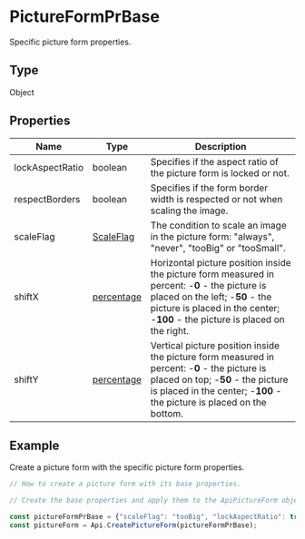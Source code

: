 # PictureFormPrBase

Specific picture form properties.

## Type

Object

## Properties

| Name | Type | Description |
| ---- | ---- | ----------- |
| lockAspectRatio | boolean | Specifies if the aspect ratio of the picture form is locked or not. |
| respectBorders | boolean | Specifies if the form border width is respected or not when scaling the image. |
| scaleFlag | [ScaleFlag](../Enumeration/ScaleFlag.md) | The condition to scale an image in the picture form: "always", "never", "tooBig" or "tooSmall". |
| shiftX | [percentage](../Enumeration/percentage.md) | Horizontal picture position inside the picture form measured in percent: -**0** - the picture is placed on the left; -**50** - the picture is placed in the center; -**100** - the picture is placed on the right. |
| shiftY | [percentage](../Enumeration/percentage.md) | Vertical picture position inside the picture form measured in percent: -**0** - the picture is placed on top; -**50** - the picture is placed in the center; -**100** - the picture is placed on the bottom. |


## Example

Create a picture form with the specific picture form properties.

```javascript editor-pdf
// How to create a picture form with its base properties.

// Create the base properties and apply them to the ApiPictureForm object.

const pictureFormPrBase = {"scaleFlag": "tooBig", "lockAspectRatio": true, "respectBorders": false, "shiftX": 50, "shiftY": 50};
const pictureForm = Api.CreatePictureForm(pictureFormPrBase);

```
